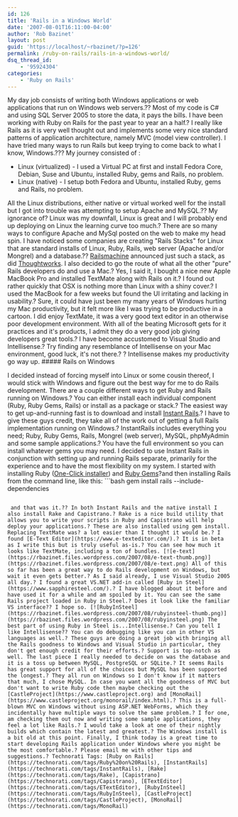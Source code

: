 ```yaml
---
id: 126
title: 'Rails in a Windows World'
date: '2007-08-01T16:11:00-04:00'
author: 'Rob Bazinet'
layout: post
guid: 'https://localhost/~rbazinet/?p=126'
permalink: /ruby-on-rails/rails-in-a-windows-world/
dsq_thread_id:
    - '95924304'
categories:
    - 'Ruby on Rails'
---
```


My day job consists of writing both Windows applications or web applications that run on Windows web servers.?? Most of my code is C# and using SQL Server 2005 to store the data, it pays the bills. I have been working with Ruby on Rails for the past year to year an a half.? I really like Rails as it is very well thought out and implements some very nice standard patterns of application architecture, namely MVC (model view controller). I have tried many ways to run Rails but keep trying to come back to what I know, Windows.??? My journey consisted of :

- Linux (virtualized) - I used a Virtual PC at first and install Fedora Core, Debian, Suse and Ubuntu, installed Ruby, gems and Rails, no problem.
- Linux (native) - I setup both Fedora and Ubuntu, installed Ruby, gems and Rails, no problem.
 
 All the Linux distributions, either native or virtual worked well for the install but I got into trouble was attempting to setup Apache and MySQL.?? My ignorance of? Linux was my downfall, Linux is great and I will probably end up deploying on Linux the learning curve too much.? There are so many ways to configure Apache and MySql posted on the web to make my head spin. I have noticed some companies are creating "Rails Stacks" for Linux that are standard installs of Linux, Ruby, Rails, web server (Apache and/or Mongrel) and a database.?? [Railsmachine](https://blog.railsmachine.com/2007/5/25/ann-machinify-stack-toolkit) announced just such a stack, as did [Thoughtworks](https://studios.thoughtworks.com/rubyworks/download-ruby-production-stack). I also decided to go the route of what all the other "pure" Rails developers do and use a Mac.? Yes, I said it, I bought a nice new Apple MacBook Pro and installed TextMate along with Rails on it.? I found out rather quickly that OSX is nothing more than Linux with a shiny cover.? I used the MacBook for a few weeks but found the UI irritating and lacking in usability.? Sure, it could have just been my many years of Windows hurting my Mac productivity, but it felt more like I was trying to be productive in a cartoon. I did enjoy TextMate, it was a very good text editor in an otherwise poor development environment. With all of the beating Microsoft gets for it practices and it's products, I admit they do a very good job giving developers great tools.? I have become accustomed to Visual Studio and Intellisense.? Try finding any resemblance of Intellisense on your Mac environment, good luck, it's not there.? ? Intellisense makes my productivity go way up. ##### Rails on Windows

 I decided instead of forcing myself into Linux or some cousin thereof, I would stick with Windows and figure out the best way for me to do Rails development. There are a couple different ways to get Ruby and Rails running on Windows.? You can either install each individual component (Ruby, Ruby Gems, Rails) or install as a package or stack.? The easiest way to get up-and-running fast is to download and install [Instant Rails](https://instantrails.rubyforge.org/wiki/wiki.pl).? I have to give these guys credit, they take all of the work out of getting a full Rails implementation running on Windows.? InstantRails includes everything you need; Ruby, Ruby Gems, Rails, Mongrel (web server), MySQL, phpMyAdmin and some sample applications.? You have the full environment so you can install whatever gems you may need. I decided to use Instant Rails in conjunction with setting up and running Rails separate, primarily for the experience and to have the most flexibility on my system. I started with installing Ruby ([One-Click installer](https://rubyinstaller.rubyforge.org/wiki/wiki.pl)) and [Ruby Gems](https://rubyforge.org/projects/rubygems/)?and then installing Rails from the command line, like this: ```bash
gem install rails --include-dependencies
```

 and that was it.?? In both Instant Rails and the native install I also install Rake and Capistrano.? Rake is a nice build utility that allows you to write your scripts in Ruby and Capistrano will help deploy your applications.? These are also installed using gem install. Replacing TextMate was? a lot easier than I thought it would be.? I found [E-Text Editor](https://www.e-texteditor.com/).? It is in beta as I write this but is truly useful as-is.? You can see how much it looks like TextMate, including a ton of bundles. [![e-text](https://rbazinet.files.wordpress.com/2007/08/e-text-thumb.png)](https://rbazinet.files.wordpress.com/2007/08/e-text.png) All of this so far has been a great way to do Rails development on Windows, but wait it even gets better.? As I said already, I use Visual Studio 2005 all day.? I found a great VS.NET add-in called [Ruby in Steel](https://www.sapphiresteel.com/).? I have blogged about it before and have used it for a while and am spoiled by it. You can see the same Rails project loaded in Ruby in Steel.? Does it look like the familiar VS interface?? I hope so. [![RubyInSteel](https://rbazinet.files.wordpress.com/2007/08/rubyinsteel-thumb.png)](https://rbazinet.files.wordpress.com/2007/08/rubyinsteel.png) The best part of using Ruby in Steel is...Intellisense.? Can you tell I like Intellisense?? You can do debugging like you can in other VS languages as well.? These guys are doing a great job with bringing all the Rails goodness to Windows and Visual Studio in particular, they don't get enough credit for their efforts.? Support is top-notch as well. The last piece I really needed to decide on was the database and it is a toss up between MySQL, PostgreSQL or SQLite.? It seems Rails has great support for all of the choices but MySQL has been supported the longest.? They all run on Windows so I don't know if it matters that much, I chose MySQL. In case you want all the goodness of MVC but don't want to write Ruby code then maybe checking out the [CastleProject](https://www.castleproject.org) and [MonoRail](https://www.castleproject.org/monorail/index.html).? This is a full-blown MVC on Windows without using ASP.NET WebForms, which they incidentally have multiple ways to solve the same problem.? I for one, am checking them out now and writing some sample applications, they feel a lot like Rails.? I would take a look at one of their nightly builds which contain the latest and greatest.? The Windows install is a bit old at this point. Finally, I think today is a great time to start developing Rails application under Windows where you might be the most comfortable.? Please email me with other tips and suggestions.? Technorati Tags: [Ruby on Rails](https://technorati.com/tags/Ruby%20on%20Rails), [InstantRails](https://technorati.com/tags/InstantRails), [Rake](https://technorati.com/tags/Rake), [Capistrano](https://technorati.com/tags/Capistrano), [ETextEditor](https://technorati.com/tags/ETextEditor), [RubyInSteel](https://technorati.com/tags/RubyInSteel), [CastleProject](https://technorati.com/tags/CastleProject), [MonoRail](https://technorati.com/tags/MonoRail)